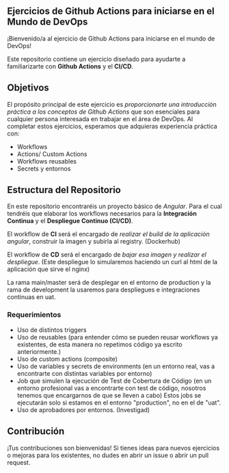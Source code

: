 ## Ejercicios de Github Actions  para iniciarse en el Mundo de DevOps

¡Bienvenido/a al ejercicio de Github Actions para iniciarse en el mundo de DevOps!

Este repositorio contiene un ejercicio diseñado para ayudarte a familiarizarte con __Github Actions__ y el __CI/CD__.

## Objetivos

El propósito principal de este ejercicio es _proporcionarte una introducción práctica a los conceptos de Github Actions_ que son esenciales para cualquier persona interesada en trabajar en el área de DevOps. Al completar estos ejercicios, esperamos que adquieras experiencia práctica con:

- Workflows
- Actions/ Custom Actions
- Workflows reusables
- Secrets y entornos

## Estructura del Repositorio

En este repositorio encontraréis un proyecto básico de _Angular_. Para el cual tendréis que elaborar los workflows necesarios para la __Integración Continua__ y el __Despliegue Continuo (CI/CD)__.

El workflow de __CI__ será el encargado de _realizar el build de la aplicación angular_, construir la imagen y subirla al registry. (Dockerhub)

El workflow de __CD__ será el encargado de _bajar esa imagen y realizar el despliegue_. (Este despliegue lo simularemos haciendo un curl al html de la aplicación que sirve el nginx)

La rama main/master será de desplegar en el entorno de production y la rama de development la usaremos para despliegues e integraciones continuas en uat.

### Requerimientos

- Uso de distintos triggers
- Uso de reusables (para entender cómo se pueden reusar workflows ya existentes, de esta manera no repetimos código ya escrito anteriormente.)
- Uso de custom actions (composite)
- Uso de variables y secrets de environments (en un entorno real, vas a encontrarte con distintas variables por entorno)
- Job que simulen la ejecución de Test de Cobertura de Código (en un entorno profesional vas a encontrarte con test de código, nosotros tenemos que encargarnos de que se lleven a cabo) Estos jobs se ejecutarán solo si estamos en el entorno "production", no en el de "uat".
- Uso de aprobadores por entornos. (Investigad)

## Contribución

¡Tus contribuciones son bienvenidas! Si tienes ideas para nuevos ejercicios o mejoras para los existentes, no dudes en abrir un issue o abrir un pull request.
